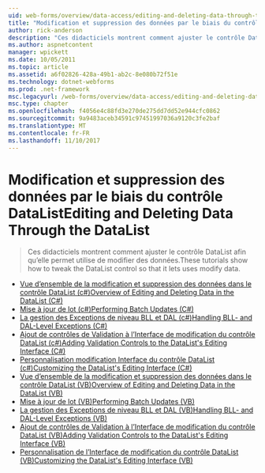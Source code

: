 ```yaml
---
uid: web-forms/overview/data-access/editing-and-deleting-data-through-the-datalist/index
title: "Modification et suppression des données par le biais du contrôle DataList | Documents Microsoft"
author: rick-anderson
description: "Ces didacticiels montrent comment ajuster le contrôle DataList afin qu’elle permet utilise de modifier des données."
ms.author: aspnetcontent
manager: wpickett
ms.date: 10/05/2011
ms.topic: article
ms.assetid: a6f02826-428a-49b1-ab2c-8e080b72f51e
ms.technology: dotnet-webforms
ms.prod: .net-framework
msc.legacyurl: /web-forms/overview/data-access/editing-and-deleting-data-through-the-datalist
msc.type: chapter
ms.openlocfilehash: f4056e4c88fd3e270de275dd7dd52e944cfc0862
ms.sourcegitcommit: 9a9483aceb34591c97451997036a9120c3fe2baf
ms.translationtype: MT
ms.contentlocale: fr-FR
ms.lasthandoff: 11/10/2017
---
```

<a name="editing-and-deleting-data-through-the-datalist"></a><span data-ttu-id="5e871-103">Modification et suppression des données par le biais du contrôle DataList</span><span class="sxs-lookup"><span data-stu-id="5e871-103">Editing and Deleting Data Through the DataList</span></span>
====================
> <span data-ttu-id="5e871-104">Ces didacticiels montrent comment ajuster le contrôle DataList afin qu’elle permet utilise de modifier des données.</span><span class="sxs-lookup"><span data-stu-id="5e871-104">These tutorials show how to tweak the DataList control so that it lets uses modify data.</span></span>


- [<span data-ttu-id="5e871-105">Vue d’ensemble de la modification et suppression des données dans le contrôle DataList (c#)</span><span class="sxs-lookup"><span data-stu-id="5e871-105">Overview of Editing and Deleting Data in the DataList (C#)</span></span>](an-overview-of-editing-and-deleting-data-in-the-datalist-cs.md)
- [<span data-ttu-id="5e871-106">Mise à jour de lot (c#)</span><span class="sxs-lookup"><span data-stu-id="5e871-106">Performing Batch Updates (C#)</span></span>](performing-batch-updates-cs.md)
- [<span data-ttu-id="5e871-107">La gestion des Exceptions de niveau BLL et DAL (c#)</span><span class="sxs-lookup"><span data-stu-id="5e871-107">Handling BLL- and DAL-Level Exceptions (C#)</span></span>](handling-bll-and-dal-level-exceptions-cs.md)
- [<span data-ttu-id="5e871-108">Ajout de contrôles de Validation à l’Interface de modification du contrôle DataList (c#)</span><span class="sxs-lookup"><span data-stu-id="5e871-108">Adding Validation Controls to the DataList's Editing Interface (C#)</span></span>](adding-validation-controls-to-the-datalist-s-editing-interface-cs.md)
- [<span data-ttu-id="5e871-109">Personnalisation modification Interface du contrôle DataList (c#)</span><span class="sxs-lookup"><span data-stu-id="5e871-109">Customizing the DataList's Editing Interface (C#)</span></span>](customizing-the-datalist-s-editing-interface-cs.md)
- [<span data-ttu-id="5e871-110">Vue d’ensemble de la modification et suppression des données dans le contrôle DataList (VB)</span><span class="sxs-lookup"><span data-stu-id="5e871-110">Overview of Editing and Deleting Data in the DataList (VB)</span></span>](an-overview-of-editing-and-deleting-data-in-the-datalist-vb.md)
- [<span data-ttu-id="5e871-111">Mise à jour de lot (VB)</span><span class="sxs-lookup"><span data-stu-id="5e871-111">Performing Batch Updates (VB)</span></span>](performing-batch-updates-vb.md)
- [<span data-ttu-id="5e871-112">La gestion des Exceptions de niveau BLL et DAL (VB)</span><span class="sxs-lookup"><span data-stu-id="5e871-112">Handling BLL- and DAL-Level Exceptions (VB)</span></span>](handling-bll-and-dal-level-exceptions-vb.md)
- [<span data-ttu-id="5e871-113">Ajout de contrôles de Validation à l’Interface de modification du contrôle DataList (VB)</span><span class="sxs-lookup"><span data-stu-id="5e871-113">Adding Validation Controls to the DataList's Editing Interface (VB)</span></span>](adding-validation-controls-to-the-datalist-s-editing-interface-vb.md)
- [<span data-ttu-id="5e871-114">Personnalisation de l’Interface de modification du contrôle DataList (VB)</span><span class="sxs-lookup"><span data-stu-id="5e871-114">Customizing the DataList's Editing Interface (VB)</span></span>](customizing-the-datalist-s-editing-interface-vb.md)
